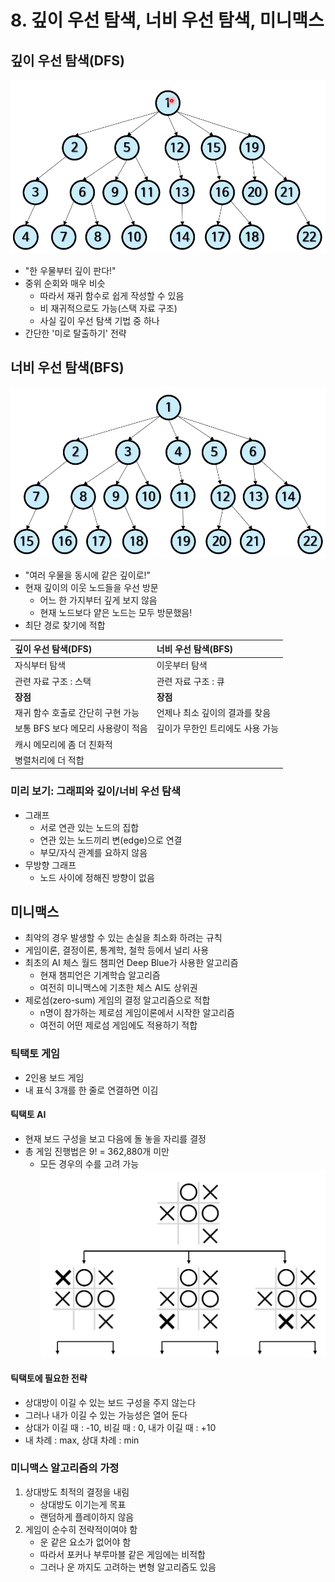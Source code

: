 # 8. 깊이 우선 탐색, 너비 우선 탐색, 미니맥스

## 깊이 우선 탐색(DFS)
![img.png](img/img.png)
- "한 우물부터 깊이 판다!"
- 중위 순회와 매우 비슷
    - 따라서 재귀 함수로 쉽게 작성할 수 있음
    - 비 재귀적으로도 가능(스택 자료 구조)
    - 사실 깊이 우선 탐색 기법 중 하나
- 간단한 '미로 탈출하기' 전략


## 너비 우선 탐색(BFS)
![img.png](img/img_1.png)
- "여러 우물을 동시에 같은 깊이로!"
- 현재 깊이의 이웃 노드들을 우선 방문
  - 어느 한 가지부터 깊게 보지 않음
  - 현재 노드보다 얕은 노드는 모두 방문했음!
- 최단 경로 찾기에 적합

|깊이 우선 탐색(DFS)|너비 우선 탐색(BFS)|
|:-------|:-------|
|자식부터 탐색|이웃부터 탐색|
|관련 자료 구조 : 스택|관련 자료 구조 : 큐|
|**장점**|**장점**|
|재귀 함수 호출로 간단히 구현 가능|언제나 최소 깊이의 결과를 찾음|
|보통 BFS 보다 메모리 사용량이 적음|깊이가 무한인 트리에도 사용 가능|
|캐시 메모리에 좀 더 친화적||
|병렬처리에 더 적합||

### 미리 보기: 그래피와 깊이/너비 우선 탐색
- 그래프
  - 서로 연관 있는 노드의 집합
  - 연관 있는 노드끼리 변(edge)으로 연결
  - 부모/자식 관계를 요하지 않음
- 무방향 그래프
  - 노드 사이에 정해진 방향이 없음
  
## 미니맥스
- 최악의 경우 발생할 수 있는 손실을 최소화 하려는 규칙
- 게임이론, 결정이론, 통계학, 철학 등에서 널리 사용
- 최초의 AI 체스 월드 챔피언 Deep Blue가 사용한 알고리즘
  - 현재 챔피언은 기계학습 알고리즘
  - 여전히 미니맥스에 기초한 체스 AI도 상위권
- 제로섬(zero-sum) 게임의 결정 알고리즘으로 적합
  - n명이 참가하는 제로섬 게임이론에서 시작한 알고리즘
  - 여전히 어떤 제로섬 게임에도 적용하기 적합

### 틱택토 게임
- 2인용 보드 게임
- 내 표식 3개를 한 줄로 연결하면 이김

#### 틱택토 AI
- 현재 보드 구성을 보고 다음에 돌 놓을 자리를 결정
- 총 게임 진행법은 9! = 362,880개 미만
  - 모든 경우의 수를 고려 가능
![img.png](img/img_2.png)
    
#### 틱택토에 필요한 전략
- 상대방이 이길 수 있는 보드 구성을 주지 않는다
- 그러나 내가 이길 수 있는 가능성은 열어 둔다
- 상대가 이길 때 : -10, 비길 때 : 0, 내가 이길 때 : +10
- 내 차례 : max, 상대 차례 : min

### 미니맥스 알고리즘의 가정
1. 상대방도 최적의 결정을 내림
    - 상대방도 이기는게 목표
    - 랜덤하게 플레이하지 않음
2. 게임이 순수히 전략적이여야 함
    - 운 같은 요소가 없어야 함
    - 따라서 포커나 부루마블 같은 게임에는 비적합
    - 그러나 운 까지도 고려하는 변형 알고리즘도 있음


